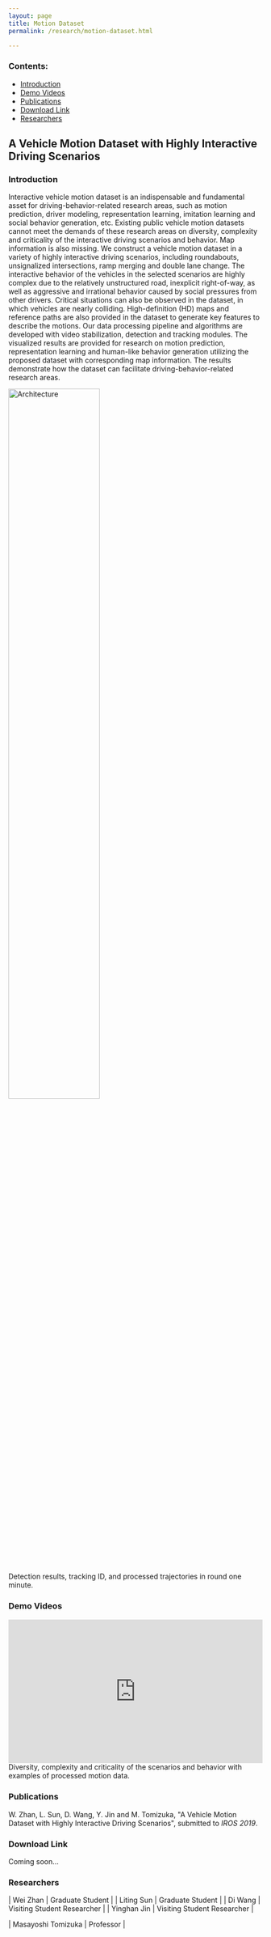 ```yaml
---
layout: page
title: Motion Dataset
permalink: /research/motion-dataset.html

---
```


### Contents:

- [Introduction](#id1)
- [Demo Videos](#id2)
- [Publications](#id3)
- [Download Link](#id4)
- [Researchers](#id5)

## A Vehicle Motion Dataset with Highly Interactive Driving Scenarios

### <a name="id1"></a>Introduction

Interactive vehicle motion dataset is an indispensable and fundamental asset for driving-behavior-related research areas, such as motion prediction, driver modeling, representation learning, imitation learning and social behavior generation, etc. Existing public vehicle motion datasets cannot meet the demands of these research areas on diversity, complexity and criticality of the interactive driving scenarios and behavior. Map information is also missing. We construct a vehicle motion dataset in a variety of highly interactive driving scenarios, including roundabouts, unsignalized intersections, ramp merging and double lane change. The interactive behavior of the vehicles in the selected scenarios are highly complex due to the relatively unstructured road, inexplicit right-of-way, as well as aggressive and irrational behavior caused by social pressures from other drivers. Critical situations can also be observed in the dataset, in which vehicles are nearly colliding. High-definition (HD) maps and reference paths are also provided in the dataset to generate key features to describe the motions. Our data processing pipeline and algorithms are developed with video stabilization, detection and tracking modules. The visualized results are provided for research on motion prediction, representation learning and human-like behavior generation utilizing the proposed dataset with corresponding map information. The results demonstrate how the dataset can facilitate driving-behavior-related research areas.

<!-- just change profile-placeholder.gif with an image of your choice. Don't forget to send the webmaster your picture as well. Be sure to fill out the data-title and title field of this tag -->

<img width = "60%" src="{{ site.baseurl }}/assets/images/research/vehicle/motion-dataset-illustration.png" title="Architecture">

<div class="image-caption">Detection results, tracking ID, and processed trajectories in round one minute.</div>

<!-- If you have any related work, then you can add them here. Be sure that you use this same template file to create those pages as well -->

### <a name="id2"></a>Demo Videos

<div style="position: relative; width: 100%; height: 0; padding-bottom: 56.3%;">
<iframe style = "position: absolute; width: 100%; height: 100%; left: 0; top: 0;"
  src="https://www.youtube.com/embed/9uzgj6Ep_ns" frameborder="0" controls="controls" preload="auto" allowfullscreen></iframe>
</div>
<div class="image-caption">Diversity, complexity and criticality of the scenarios and behavior with examples of processed motion data.</div>

### <a name="id3"></a>Publications

W. Zhan, L. Sun, D. Wang, Y. Jin and M. Tomizuka, "A Vehicle Motion Dataset with Highly Interactive Driving Scenarios", submitted to <i>IROS 2019</i>.

### <a name="id4"></a>Download Link

Coming soon...

### <a name="id5"></a>Researchers

| Wei Zhan | Graduate Student |
| Liting Sun | Graduate Student |
| Di Wang | Visiting Student Researcher |
| Yinghan Jin | Visiting Student Researcher  |

| Masayoshi Tomizuka | Professor  |